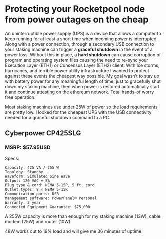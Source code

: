 # Protecting your Rocketpool node from power outages on the cheap #

An uninterruptible power supply (UPS) is a device that allows a computer to keep running for at least a short time when incoming power is interrupted. Along with a power connection, through a secondary USB connection to your staking machine can trigger a **graceful shutdown** in the event of a power loss. Without this in place, a **hard shutdown** can cause corruption of program and operating system files causing the need to re-sync your Execution Layer (ETH1) or Consensus Layer (ETH2) client. With Ice storms, hurricanes, and terrible power utility infrastructure I wanted to protect against these events the cheapest way possible. My goal wasn’t to stay up with battery power for any meaningful length of time, just to gracefully shut down my staking machine, then when power is restored automatically start it and continue attesting on the ethereum network. Total hands-of worry free operation.

Most staking machines use under 25W of power so the load requirements are pretty low. I looked for the cheapest UPS with the USB connectivity needed for a graceful shutdown command to a PC.

## Cyberpower CP425SLG ## 
### MSRP: $57.95USD ###

Specs:
```
Capacity: 425 VA / 255 W
Topology: Standby
Waveform: Simulated Sine Wave
Output: 120 VAC ± 5%
Plug type & cord: NEMA 5-15P, 5 ft. cord
Outlet types: 8 × NEMA 5-15R
Communication ports: USB
Management software: PowerPanel® Personal
Warranty: 3 year
Connected Equipment Guarantee: $75,000
```
A 255W capacity is more than enough for my staking machine (13W), cable modem (25W) and router (10W). 

48W works out to 19% load and will give me 36 minutes of uptime.

